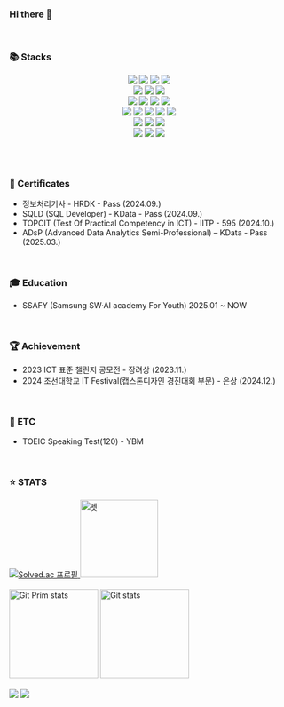 ### Hi there 👋

<br>

### 📚 Stacks
<p align="center" display="inline-block">
    <img src="https://img.shields.io/badge/Java-%23ED8B00.svg?style=for-the-badge&logo=openjdk&logoColor=white"> 
    <img src="https://img.shields.io/badge/SpringBoot-6DB33F?style=for-the-badge&logo=SpringBoot&logoColor=white">
    <img src="https://img.shields.io/badge/spring-6DB33F?style=for-the-badge&logo=spring&logoColor=white">
    <img src="https://img.shields.io/badge/mysql-4479A1?style=for-the-badge&logo=mysql&logoColor=white" />
    <br>
    <img src="https://img.shields.io/badge/Spring%20Security-6DB33F?style=for-the-badge&logo=springsecurity&logoColor=white"/>
    <img src="https://img.shields.io/badge/Spring_data_jpa-6DB33F?style=for-the-badge&logo=SpringSecurity&logoColor=white"/>
    <img src="https://img.shields.io/badge/json%20web%20tokens-323330?style=for-the-badge&logo=json-web-tokens&logoColor=pink" />
    <br>
    <img src="https://img.shields.io/badge/html5-E34F26?style=for-the-badge&logo=html5&logoColor=white" />
    <img src="https://img.shields.io/badge/css-1572B6?style=for-the-badge&logo=css3&logoColor=white" />
    <img src="https://img.shields.io/badge/JavaScript-F7DF1E?style=for-the-badge&logo=javascript&logoColor=black" />
    <img src="https://img.shields.io/badge/Vue.js-35495E?style=for-the-badge&logo=vue.js&logoColor=4FC08D" />
    <br>
    <img src="https://img.shields.io/badge/apache tomcat-F8DC75?style=for-the-badge&logo=apachetomcat&logoColor=white">
    <img src="https://img.shields.io/badge/AWS-%23FF9900.svg?style=for-the-badge&logo=amazon-web-services&logoColor=white">
    <img src="https://img.shields.io/badge/docker-257bd6?style=for-the-badge&logo=docker&logoColor=white"/>
    <img src="https://img.shields.io/badge/-Swagger-%23Clojure?style=for-the-badge&logo=swagger&logoColor=white" />
    <img src="https://img.shields.io/badge/Bootstrap-563D7C?style=for-the-badge&logo=bootstrap&logoColor=white"/>
    <br>
    <img src="https://img.shields.io/badge/Python-14354C?style=for-the-badge&logo=python&logoColor=white" />
    <img src="https://img.shields.io/badge/GitHub-100000?style=for-the-badge&logo=github&logoColor=white" />
    <img src="https://img.shields.io/badge/GIT-E44C30?style=for-the-badge&logo=git&logoColor=white" />
    <br>
    <img src="https://img.shields.io/badge/Figma-F24E1E?style=for-the-badge&logo=figma&logoColor=white" />
    <img src="https://img.shields.io/badge/Discord-7289DA?style=for-the-badge&logo=discord&logoColor=white" />
    <img src="https://img.shields.io/badge/Notion-000000?style=for-the-badge&logo=notion&logoColor=white" />
</p><br>

<br>

### 🏅 Certificates
- 정보처리기사 - HRDK - Pass (2024.09.)
- SQLD (SQL Developer) - KData - Pass (2024.09.)
- TOPCIT (Test Of Practical Competency in ICT) - IITP - 595 (2024.10.)
- ADsP (Advanced Data Analytics Semi-Professional) – KData - Pass (2025.03.)

<br>

### 🎓 Education
- SSAFY (Samsung SW·AI academy For Youth) 2025.01 ~ NOW

<br>

### 🏆 Achievement
- 2023 ICT 표준 챌린지 공모전 - 장려상 (2023.11.)
- 2024 조선대학교 IT Festival(캡스톤디자인 경진대회 부문) - 은상 (2024.12.)

<br>

### 📖 ETC
- TOEIC Speaking Test(120) - YBM

<br>

### ⭐️ STATS
<div>
  <a href="https://solved.ac/profile/hanwldn76">
    <img src="http://mazassumnida.wtf/api/v2/generate_badge?boj=hanwldn76" alt="Solved.ac 프로필" />
  </a>
  <img src="https://render.gitanimals.org/lines/hanwldn76?pet-id=719214203316392753" height="140px" width="140px" alt="펫" />
</div>

<div>
  <br/>
    <a href="#"><img src="https://github-readme-stats.vercel.app/api/top-langs/?username=hanwldn76&layout=compact&hide=issues" alt="Git Prim stats" height="160px" /></a>
  <a href="#"><img src="https://github-readme-stats.vercel.app/api?username=hanwldn76" alt="Git stats" height="160px" /></a>
  
  <br/>
  <br/>
    <a href="https://www.instagram.com/hanx0_0/"><img src="https://img.shields.io/badge/Instagram-E4405F?style=for-the-badge&logo=instagram&logoColor=white&link=https://www.instagram.com/hanx0_0/"/></a>
  <a href="mailto:hanjiu716@gmail.com"><img src="https://img.shields.io/badge/Gmail-D14836?style=for-the-badge&logo=gmail&logoColor=white&link=mailto:hanjiu716@gmail.com"/></a>
</div>
